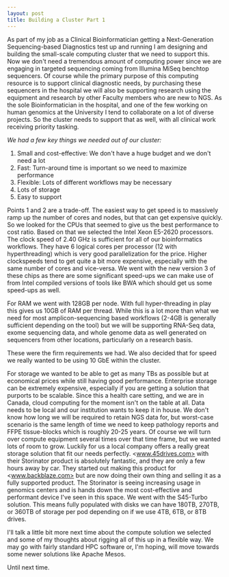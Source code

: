 ```yaml
---
layout: post
title: Building a Cluster Part 1
---
```


As part of my job as a Clinical Bioinformatician getting a Next-Generation
Sequencing-based Diagnostics test up and running I am designing and building the
small-scale computing cluster that we need to support this. Now we don't need a
tremendous amount of computing power since we are engaging in targeted sequencing
coming from Illumina MiSeq benchtop sequencers. Of course while the primary purpose
of this computing resource is to support clinical diagnostic needs, by purchasing
these sequencers in the hospital we will also be supporting research using the
equipment and research by other Faculty members who are new to NGS. As the sole
Bioinformatician in the hospital, and one of the few working on human genomics at
the University I tend to collaborate on a lot of diverse projects. So the cluster
needs to support that as well, with all clinical work receiving priority tasking.

_We had a few key things we needed out of our cluster:_

1. Small and cost-effective: We don't have a huge budget and we don't need a lot
2. Fast: Turn-around time is important so we need to maximize performance
3. Flexible: Lots of different workflows may be necessary
4. Lots of storage
5. Easy to support

Points 1 and 2 are a trade-off. The easiest way to get speed is to massively ramp
up the number of cores and nodes, but that can get expensive quickly. So we looked
for the CPUs that seemed to give us the best performance to cost ratio. Based on
that we selected the Intel Xeon E5-2620 processors. The clock speed of 2.40 GHz
is sufficient for all of our bioinformatics workflows. They have 6 logical cores
per processor (12 with hyperthreading) which is very good parallelization for the
price. Higher clockspeeds tend to get quite a bit more expensive, especially with
the same number of cores and vice-versa. We went with the new version 3 of these
chips as there are some significant speed-ups we can make use of from Intel
compiled versions of tools like BWA which should get us some speed-ups as well.

For RAM we went with 128GB per node. With full hyper-threading in play this gives
us 10GB of RAM per thread. While this is a lot more than what we need for most
amplicon-sequencing based workflows (2-4GB is generally sufficient depending on
the tool) but we will be supporting RNA-Seq data, exome sequencing data, and
whole genome data as well generated on sequencers from other locations, particularly
on a research basis.

These were the firm requirements we had. We also decided that for speed we really
wanted to be using 10 GbE within the cluster.

For storage we wanted to be able to get as many TBs as possible but at
economical prices while still having good performance. Enterprise storage can be
extremely expensive, especially if you are getting a solution that purports to
be scalable. Since this a health care setting, and we are in Canada, cloud computing
for the moment isn't on the table at all. Data needs to be local and our institution
wants to keep it in house. We don't know how long we will be required to retain
NGS data for, but worst-case scenario is the same length of time we need to keep
pathology reports and FFPE tissue-blocks which is roughly 20-25 years. Of course
we will turn over compute equipment several times over that time frame, but we wanted
lots of room to grow. Luckily for us a local company offers a really great storage
solution that fit our needs perfectly. <www.45drives.com> with their Storinator
product is absolutely fantastic, and they are only a few hours away by car. They started
out making this product for <www.backblaze.com> but are now doing their
own thing and selling it as a fully supported product. The Storinator is seeing increasing
usage in genomics centers and is hands down the most cost-effective and performant
device I've seen in this space. We went with the S45-Turbo solution. This means
fully populated with disks we can have 180TB, 270TB, or 360TB of storage per pod
depending on if we use 4TB, 6TB, or 8TB drives.

I'll talk a little bit more next time about the compute solution we selected and
some of my thoughts about rigging all of this up in a flexible way. We may go with
fairly standard HPC software or, I'm hoping, will move towards some newer solutions
like Apache Mesos.

Until next time.
